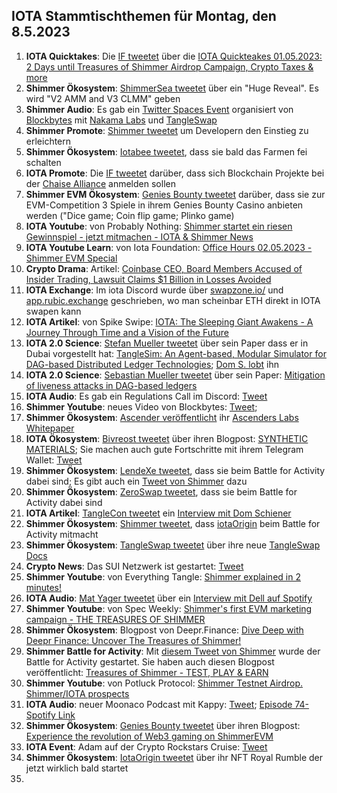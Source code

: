 ## IOTA Stammtischthemen für Montag, den 8.5.2023

1. **IOTA Quicktakes**: Die [IF tweetet](https://twitter.com/iota/status/1652961180942475264?s=20) über die [IOTA Quickteakes 01.05.2023: 2 Days until Treasures of Shimmer Airdrop Campaign, Crypto Taxes & more]()
2. **Shimmer Ökosystem**: [ShimmerSea tweetet](https://twitter.com/ShimmerSeaDEX/status/1653278460863717376?s=20) über ein "Huge Reveal". Es wird "V2 AMM and V3 CLMM" geben
3. **Shimmer Audio**: Es gab ein [Twitter Spaces Event](https://twitter.com/blockbytescom/status/1653157353582125056?s=20) organisiert von [Blockbytes](https://twitter.com/blockbytescom) mit [Nakama Labs](https://twitter.com/Nakama_Labs) und [TangleSwap](https://twitter.com/TangleSwap)
4. **Shimmer Promote**: [Shimmer tweetet](https://twitter.com/shimmernet/status/1653293245714116610?s=20) um Developern den Einstieg zu erleichtern
5. **Shimmer Ökosystem**: [Iotabee tweetet](https://twitter.com/iotabee/status/1653335196702240771?s=20), dass sie bald das Farmen fei schalten
6. **IOTA Promote**: Die [IF tweetet](https://twitter.com/iota/status/1653338551080067072?s=20) darüber, dass sich Blockchain Projekte bei der [Chaise Alliance](https://chaise-blockchainskills.eu/join-the-chaise-alliance/)  anmelden sollen
7. **Shimmer EVM Ökosystem**: [Genies Bounty tweetet](https://twitter.com/Genies_Bounty/status/1653350730344833024?s=20) darüber, dass sie zur EVM-Competition 3 Spiele in ihrem Genies Bounty Casino anbieten werden ("Dice game; Coin flip game; Plinko game)
8. **IOTA Youtube**: von Probably Nothing: [Shimmer startet ein riesen Gewinnspiel - jetzt mitmachen - IOTA & Shimmer News](https://youtu.be/o_ZlCdm6k5E)
9. **IOTA Youtube Learn**: von Iota Foundation: [Office Hours 02.05.2023 - Shimmer EVM Special](https://www.youtube.com/watch?v=-gKMtbUxh8w)
10. **Crypto Drama**: Artikel: [Coinbase CEO, Board Members Accused of Insider Trading, Lawsuit Claims $1 Billion in Losses Avoided](https://blockchaindaily.news/2023/05/01/coinbase-ceo-board-members-accused-of-insider-trading-lawsuit-claims-1-billion-in-losses-avoided/)
11. **IOTA Exchange**: Im iota Discord wurde über [swapzone.io/](https://swapzone.io/) und [app.rubic.exchange](https://app.rubic.exchange/) geschrieben, wo man scheinbar ETH direkt in IOTA swapen kann
12. **IOTA Artikel**: von Spike Swipe: [IOTA: The Sleeping Giant Awakens - A Journey Through Time and a Vision of the Future](https://www.spikeswipe.com/post/iota-the-sleeping-giant-awakens-a-journey-through-time-and-a-vision-of-the-future)
13. **IOTA 2.0 Science**: [Stefan Mueller tweetet](https://twitter.com/NaitsabesMue/status/1653663450474639360?s=20) über sein Paper dass er in Dubai vorgestellt hat: [TangleSim: An Agent-based, Modular Simulator for DAG-based Distributed Ledger Technologies](https://arxiv.org/abs/2305.01232); [Dom S. lobt](https://twitter.com/DomSchiener/status/1653675647892422657?s=20) ihn
14. **IOTA 2.0 Science**: [Sebastian Mueller tweetet](https://twitter.com/NaitsabesMue/status/1653663906177351682?s=20) über sein Paper: [Mitigation of liveness attacks in DAG-based ledgers](https://arxiv.org/abs/2305.01207)
15. **IOTA Audio**: Es gab ein Regulations Call im Discord: [Tweet](https://twitter.com/iota/status/1651934297845125121?s=20)
16. **Shimmer Youtube**: neues Video von Blockbytes: [Tweet](https://twitter.com/blockbytescom/status/1653550948373917698?s=20); [](https://youtu.be/3NPUY5FZ4j4)
17. **Shimmer Ökosystem**: [Ascender veröffentlicht](https://twitter.com/AscendersLabs/status/1653482962460057601?s=20) ihr [Ascenders Labs Whitepaper](https://ascenders-labs.gitbook.io/ascenders-labs/)
18. **IOTA Ökosystem**: [Bivreost tweetet](https://twitter.com/bivreost/status/1653450300835889178?s=20) über ihren Blogpost: [SYNTHETIC MATERIALS](https://bivreostwallet.medium.com/synthetic-materials-b89905ca4c57); Sie machen auch gute Fortschritte mit ihrem Telegram Wallet: [Tweet](https://twitter.com/bivreost/status/1653057838346907654?s=20)
19. **Shimmer Ökosystem**: [LendeXe tweetet](https://twitter.com/LendeXeFinance/status/1653425874719367172?s=20), dass sie beim Battle for Activity dabei sind; Es gibt auch ein [Tweet von Shimmer](https://twitter.com/shimmernet/status/1653670741156528130?s=20) dazu
20. **Shimmer Ökosystem**: [ZeroSwap tweetet](https://twitter.com/ZeroSwapNFT/status/1653467659135008768?s=20), dass sie beim Battle for Activity dabei sind
21. **IOTA Artikel**: [TangleCon tweetet](https://twitter.com/TangleCon/status/1653418632485937155?s=20) ein [Interview mit Dom Schiener](https://www.tanglecon.com/blog/interview-with-dominik-schiener/)
22. **Shimmer Ökosystem**: [Shimmer tweetet](https://twitter.com/shimmernet/status/1653685840294412290?s=20), dass [iotaOrigin](https://twitter.com/shimmernet/status/1653685840294412290?s=20) beim Battle for Activity mitmacht
23. **Shimmer Ökosystem**: [TangleSwap tweetet](https://twitter.com/TangleSwap/status/1653715792360292352?s=20) über ihre neue [TangleSwap Docs](https://docs.tangleswap.exchange/)
24. **Crypto News**: Das SUI Netzwerk ist gestartet: [Tweet](https://twitter.com/SuiNetwork/status/1653731940107956225?s=20)
25. **Shimmer Youtube**: von Everything Tangle: [Shimmer explained in 2 minutes!](https://www.youtube.com/watch?v=FDJd79VXW0g)
26. **IOTA Audio**: [Mat Yager tweetet](https://twitter.com/Mat_Yarger/status/1653813320334422042?s=20) über ein [Interview mit Dell auf Spotify](https://open.spotify.com/episode/7fdqD4B0yfI45ZOkpGDp85)
27. **Shimmer Youtube**: von Spec Weekly: [Shimmer's first EVM marketing campaign - THE TREASURES OF SHIMMER](https://www.youtube.com/watch?v=xHjsNRyqtAQ)
28. **Shimmer Ökosystem**: Blogpost von Deepr.Finance: [Dive Deep with Deepr Finance: Uncover The Treasures of Shimmer!](https://medium.com/@Deepr.Finance/dive-deep-with-deepr-finance-uncover-the-treasures-of-shimmer-6c67e0ee867)
29. **Shimmer Battle for Activity**: Mit [diesem Tweet von Shimmer](https://twitter.com/shimmernet/status/1653798917056655361?s=20) wurde der Battle for Activity gestartet. Sie haben auch diesen Blogpost veröffentlicht: [Treasures of Shimmer - TEST, PLAY & EARN](https://shimmer.network/treasures-of-shimmer)
30. **Shimmer Youtube**: von Potluck Protocol: [Shimmer Testnet Airdrop. Shimmer/IOTA prospects](https://www.youtube.com/watch?v=xO0AY8q7VrQ)
31. **IOTA Audio**: neuer Moonaco Podcast mit Kappy: [Tweet](https://twitter.com/MoonacoPodcast/status/1654068601337393152?s=20); [Episode 74- Spotify Link](https://open.spotify.com/episode/5NT1wKwf9Ec7SgKLGfy1d4?si=iF33qT6RR3KY7cG8-P0ezg&nd=1)
32. **Shimmer Ökosystem**: [Genies Bounty tweetet](https://twitter.com/Genies_Bounty/status/1654103056949059584?s=20) über ihren Blogpost: [Experience the revolution of Web3 gaming on ShimmerEVM](https://medium.com/@geniesbounty/experience-the-revolution-of-web3-gaming-on-shimmerevm-23043754c468)
33. **IOTA Event**: Adam auf der Crypto Rockstars Cruise: [Tweet](https://twitter.com/Schpoopel/status/1654101697927561216?s=20)
34. **Shimmer Ökosystem**: [IotaOrigin tweetet](https://twitter.com/origin_iota/status/1654084263703191555?s=20) über ihr NFT Royal Rumble der jetzt wirklich bald startet
35. 
